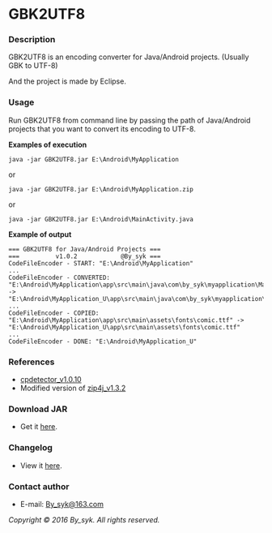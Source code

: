 # GBK2UTF8


### Description

GBK2UTF8 is an encoding converter for Java/Android projects. (Usually GBK to UTF-8)

And the project is made by Eclipse.


### Usage

Run GBK2UTF8 from command line by passing the path of Java/Android projects that you want to convert its encoding to UTF-8.

**Examples of execution**
```
java -jar GBK2UTF8.jar E:\Android\MyApplication
```
or
```
java -jar GBK2UTF8.jar E:\Android\MyApplication.zip
```
or
```
java -jar GBK2UTF8.jar E:\Android\MainActivity.java
```

**Example of output**
```
=== GBK2UTF8 for Java/Android Projects ===
===          v1.0.2            @By_syk ===
CodeFileEncoder - START: "E:\Android\MyApplication"
...
CodeFileEncoder - CONVERTED: "E:\Android\MyApplication\app\src\main\java\com\by_syk\myapplication\MainActivity.java" -> "E:\Android\MyApplication_U\app\src\main\java\com\by_syk\myapplication\MainActivity.java"
...
CodeFileEncoder - COPIED: "E:\Android\MyApplication\app\src\main\assets\fonts\comic.ttf" -> "E:\Android\MyApplication_U\app\src\main\assets\fonts\comic.ttf"
...
CodeFileEncoder - DONE: "E:\Android\MyApplication_U"
```


### References

* [cpdetector_v1.0.10](http://cpdetector.sourceforge.net/index.shtml "cpdetector")
* Modified version of [zip4j_v1.3.2](http://www.lingala.net/zip4j "zip4j")


### Download JAR

* Get it [here](GBK2UTF8_v1.0.2.jar "GBK2UTF8").


### Changelog

* View it [here](CHANGELOG.txt "Changelog").


### Contact author

* E-mail: [By_syk@163.com](mailto:By_syk@163.com "By_syk")


*Copyright &#169; 2016 By_syk. All rights reserved.*